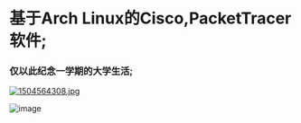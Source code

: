 # 基于Arch Linux的Cisco,PacketTracer软件;
### 仅以此纪念一学期的大学生活;
[![1504564308.jpg](https://i.postimg.cc/66Hk23gy/1504564308.jpg)](https://postimg.cc/grZS1YYW)


![image](https://i.postimg.cc/66Hk23gy/1504564308.jpg)

